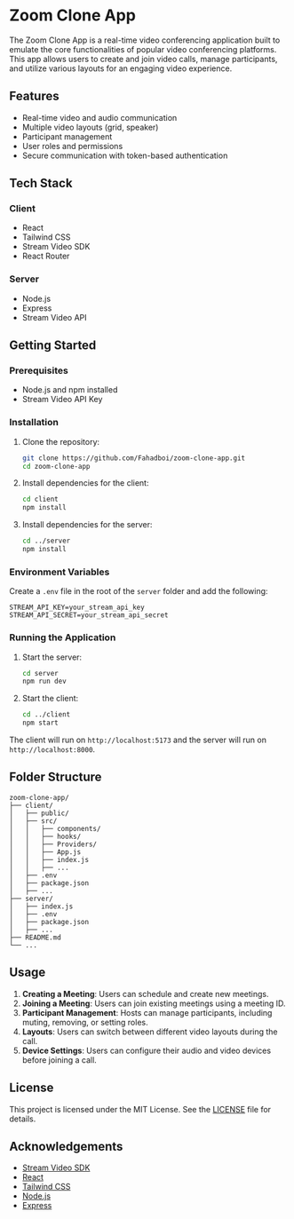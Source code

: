 # Zoom Clone App

The Zoom Clone App is a real-time video conferencing application built to emulate the core functionalities of popular video conferencing platforms. This app allows users to create and join video calls, manage participants, and utilize various layouts for an engaging video experience.

## Features

- Real-time video and audio communication
- Multiple video layouts (grid, speaker)
- Participant management
- User roles and permissions
- Secure communication with token-based authentication

## Tech Stack

### Client

- React
- Tailwind CSS
- Stream Video SDK
- React Router

### Server

- Node.js
- Express
- Stream Video API

## Getting Started

### Prerequisites

- Node.js and npm installed
- Stream Video API Key

### Installation

1. Clone the repository:
   ```bash
   git clone https://github.com/Fahadboi/zoom-clone-app.git
   cd zoom-clone-app


2. Install dependencies for the client:
   ```bash
   cd client
   npm install
   ```

3. Install dependencies for the server:
   ```bash
   cd ../server
   npm install
   ```

### Environment Variables

Create a `.env` file in the root of the `server` folder and add the following:

```
STREAM_API_KEY=your_stream_api_key
STREAM_API_SECRET=your_stream_api_secret
```

### Running the Application

1. Start the server:
   ```bash
   cd server
   npm run dev
   ```

2. Start the client:
   ```bash
   cd ../client
   npm start
   ```

The client will run on `http://localhost:5173` and the server will run on `http://localhost:8000`.

## Folder Structure

```plaintext
zoom-clone-app/
├── client/
│   ├── public/
│   ├── src/
│   │   ├── components/
│   │   ├── hooks/
│   │   ├── Providers/
│   │   ├── App.js
│   │   ├── index.js
│   │   ├── ...
│   ├── .env
│   ├── package.json
│   ├── ...
├── server/
│   ├── index.js
│   ├── .env
│   ├── package.json
│   ├── ...
├── README.md
└── ...
```

## Usage

1. **Creating a Meeting**: Users can schedule and create new meetings.
2. **Joining a Meeting**: Users can join existing meetings using a meeting ID.
3. **Participant Management**: Hosts can manage participants, including muting, removing, or setting roles.
4. **Layouts**: Users can switch between different video layouts during the call.
5. **Device Settings**: Users can configure their audio and video devices before joining a call.


## License

This project is licensed under the MIT License. See the [LICENSE](LICENSE) file for details.

## Acknowledgements

- [Stream Video SDK](https://getstream.io/)
- [React](https://reactjs.org/)
- [Tailwind CSS](https://tailwindcss.com/)
- [Node.js](https://nodejs.org/)
- [Express](https://expressjs.com/)
